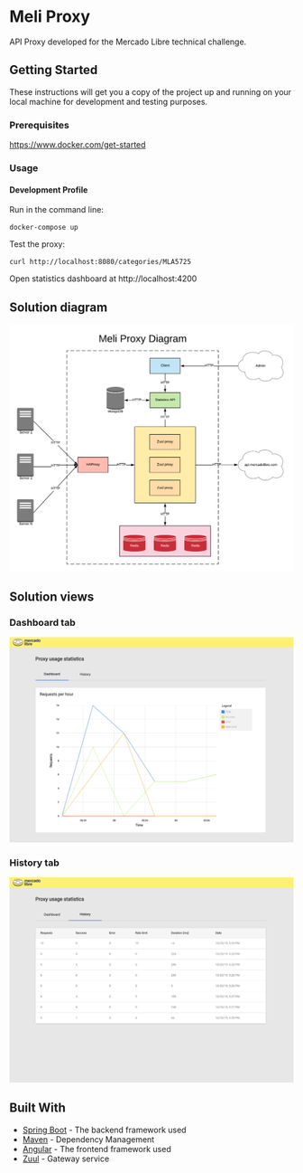 # Meli Proxy

API Proxy developed for the Mercado Libre technical challenge.

## Getting Started

These instructions will get you a copy of the project up and running on your local machine for development and testing purposes.

### Prerequisites

https://www.docker.com/get-started

### Usage

#### Development Profile

Run in the command line:
```
docker-compose up
```

Test the proxy:
```
curl http://localhost:8080/categories/MLA5725
```

Open statistics dashboard at http://localhost:4200

## Solution diagram

![alt text](assets/diagram.png)

## Solution views

### Dashboard tab
![alt text](assets/dashboard.png)

### History tab
![alt text](assets/history.png)


## Built With

* [Spring Boot](https://spring.io/) - The backend framework used
* [Maven](https://maven.apache.org/) - Dependency Management
* [Angular](https://angular.io/) - The frontend framework used
* [Zuul](https://github.com/Netflix/zuul) - Gateway service
